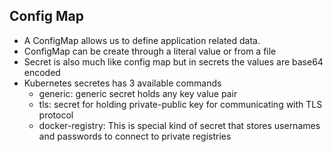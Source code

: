 ## Config Map

* A ConfigMap allows us to define application related data.
* ConfigMap can be create through a literal value or from a file
* Secret is also much like config map but in secrets the values are base64 encoded
* Kubernetes secretes has 3 available commands
    * generic: generic secret holds any key value pair
    * tls: secret for holding private-public key for communicating with TLS protocol
    * docker-registry: This is special kind of secret that stores usernames and passwords to connect to private registries